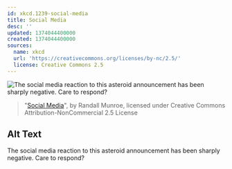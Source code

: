 ```yaml
---
id: xkcd.1239-social-media
title: Social Media
desc: ''
updated: 1374044400000
created: 1374044400000
sources:
  name: xkcd
  url: 'https://creativecommons.org/licenses/by-nc/2.5/'
  license: Creative Commons 2.5
---
```

![The social media reaction to this asteroid announcement has been sharply negative. Care to respond?](https://imgs.xkcd.com/comics/social_media.png)
> "[Social Media](https://xkcd.com/1239/)", by Randall Munroe, licensed under Creative Commons Attribution-NonCommercial 2.5 License

## Alt Text
The social media reaction to this asteroid announcement has been sharply negative. Care to respond?
